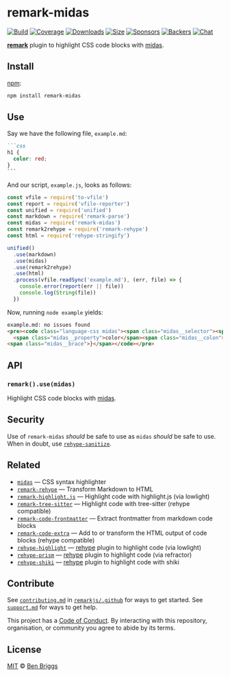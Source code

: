 # remark-midas

[![Build][build-badge]][build]
[![Coverage][coverage-badge]][coverage]
[![Downloads][downloads-badge]][downloads]
[![Size][size-badge]][size]
[![Sponsors][sponsors-badge]][collective]
[![Backers][backers-badge]][collective]
[![Chat][chat-badge]][chat]

[**remark**][remark] plugin to highlight CSS code blocks with [midas][].

## Install

[npm][]:

```sh
npm install remark-midas
```

## Use

Say we have the following file, `example.md`:

````markdown
```css
h1 {
  color: red;
}
```
````

And our script, `example.js`, looks as follows:

```js
const vfile = require('to-vfile')
const report = require('vfile-reporter')
const unified = require('unified')
const markdown = require('remark-parse')
const midas = require('remark-midas')
const remark2rehype = require('remark-rehype')
const html = require('rehype-stringify')

unified()
  .use(markdown)
  .use(midas)
  .use(remark2rehype)
  .use(html)
  .process(vfile.readSync('example.md'), (err, file) => {
    console.error(report(err || file))
    console.log(String(file))
  })
```

Now, running `node example` yields:

```html
example.md: no issues found
<pre><code class="language-css midas"><span class="midas__selector"><span class="midas__tag">h1</span></span> <span class="midas__brace">{</span>
  <span class="midas__property">color</span><span class="midas__colon">: </span><span class="midas__value"><span class="midas__word">red</span></span><span class="midas__semicolon">;</span>
<span class="midas__brace">}</span></code></pre>
```

## API

### `remark().use(midas)`

Highlight CSS code blocks with [midas][].

## Security

Use of `remark-midas` *should* be safe to use as `midas` *should* be safe to
use.
When in doubt, use [`rehype-sanitize`][sanitize].

## Related

*   [`midas`](https://github.com/ben-eb/midas)
    — CSS syntax highlighter
*   [`remark-rehype`](https://github.com/remarkjs/remark-rehype)
    — Transform Markdown to HTML
*   [`remark-highlight.js`](https://github.com/remarkjs/remark-highlight.js)
    — Highlight code with highlight.js (via lowlight)
*   [`remark-tree-sitter`](https://github.com/samlanning/remark-tree-sitter)
    — Highlight code with tree-sitter (rehype compatible)
*   [`remark-code-frontmatter`](https://github.com/samlanning/remark-code-frontmatter)
    — Extract frontmatter from markdown code blocks
*   [`remark-code-extra`](https://github.com/samlanning/remark-code-extra)
    — Add to or transform the HTML output of code blocks (rehype compatible)
*   [`rehype-highlight`](https://github.com/rehypejs/rehype-highlight)
    — [rehype][] plugin to highlight code (via lowlight)
*   [`rehype-prism`](https://github.com/mapbox/rehype-prism)
    — [rehype][] plugin to highlight code (via refractor)
*   [`rehype-shiki`](https://github.com/rsclarke/rehype-shiki)
    — [rehype][] plugin to highlight code with shiki

## Contribute

See [`contributing.md`][contributing] in [`remarkjs/.github`][health] for ways
to get started.
See [`support.md`][support] for ways to get help.

This project has a [Code of Conduct][coc].
By interacting with this repository, organisation, or community you agree to
abide by its terms.

## License

[MIT][license] © [Ben Briggs][author]

<!-- Definitions -->

[build-badge]: https://img.shields.io/travis/remarkjs/remark-midas/master.svg

[build]: https://travis-ci.org/remarkjs/remark-midas

[coverage-badge]: https://img.shields.io/codecov/c/github/remarkjs/remark-midas.svg

[coverage]: https://codecov.io/github/remarkjs/remark-midas

[downloads-badge]: https://img.shields.io/npm/dm/remark-midas.svg

[downloads]: https://www.npmjs.com/package/remark-midas

[size-badge]: https://img.shields.io/bundlephobia/minzip/remark-midas.svg

[size]: https://bundlephobia.com/result?p=remark-midas

[sponsors-badge]: https://opencollective.com/unified/sponsors/badge.svg

[backers-badge]: https://opencollective.com/unified/backers/badge.svg

[collective]: https://opencollective.com/unified

[chat-badge]: https://img.shields.io/badge/join%20the%20community-on%20spectrum-7b16ff.svg

[chat]: https://spectrum.chat/unified/remark

[npm]: https://docs.npmjs.com/cli/install

[health]: https://github.com/remarkjs/.github

[contributing]: https://github.com/remarkjs/.github/blob/master/contributing.md

[support]: https://github.com/remarkjs/.github/blob/master/support.md

[coc]: https://github.com/remarkjs/.github/blob/master/code-of-conduct.md

[license]: license

[author]: http://beneb.info

[remark]: https://github.com/remarkjs/remark

[rehype]: https://github.com/rehypejs/rehype

[midas]: https://github.com/ben-eb/midas

[sanitize]: https://github.com/rehypejs/rehype-sanitize
